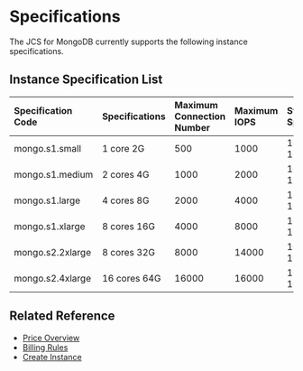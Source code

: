 # Specifications

The JCS for MongoDB currently supports the following instance specifications.

## Instance Specification List

| Specification Code | Specifications | Maximum Connection Number | Maximum IOPS | Storage Space |
| :- | :- | :- | :- | :- |
| mongo.s1.small    	 |  	1 core 2G | 500 | 1000 | 10G-1000G |
| mongo.s1.medium	| 2 cores 4G	 | 	1000 | 2000 | 10G-1000G |
| mongo.s1.large	| 4 cores 8G			 |    2000 | 4000 | 10G-1000G |
| mongo.s1.xlarge	| 8 cores 16G		 | 	4000 | 8000 | 10G-1000G |
| mongo.s2.2xlarge	| 8 cores 32G		 | 	8000 | 14000 | 10G-1000G |
| mongo.s2.4xlarge	| 16 cores 64G	 | 	16000 | 16000 | 10G-1000G |


## Related Reference


- [Price Overview](../Pricing/Price-Overview.md)
- [Billing Rules](../Pricing/Billing-Rules.md)
- [Create Instance](../Getting-Started/Create-Instance.md)
